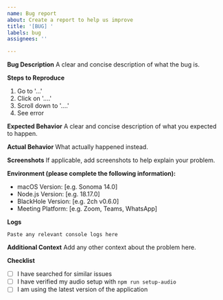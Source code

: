 ```yaml
---
name: Bug report
about: Create a report to help us improve
title: '[BUG] '
labels: bug
assignees: ''

---
```


**Bug Description**
A clear and concise description of what the bug is.

**Steps to Reproduce**
1. Go to '...'
2. Click on '....'
3. Scroll down to '....'
4. See error

**Expected Behavior**
A clear and concise description of what you expected to happen.

**Actual Behavior**
What actually happened instead.

**Screenshots**
If applicable, add screenshots to help explain your problem.

**Environment (please complete the following information):**
 - macOS Version: [e.g. Sonoma 14.0]
 - Node.js Version: [e.g. 18.17.0]
 - BlackHole Version: [e.g. 2ch v0.6.0]
 - Meeting Platform: [e.g. Zoom, Teams, WhatsApp]

**Logs**
```
Paste any relevant console logs here
```

**Additional Context**
Add any other context about the problem here.

**Checklist**
- [ ] I have searched for similar issues
- [ ] I have verified my audio setup with `npm run setup-audio`
- [ ] I am using the latest version of the application